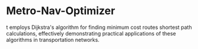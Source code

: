 # Metro-Nav-Optimizer
t employs Dijkstra's algorithm for finding minimum cost routes shortest path calculations, effectively demonstrating practical applications of these algorithms in transportation networks.
